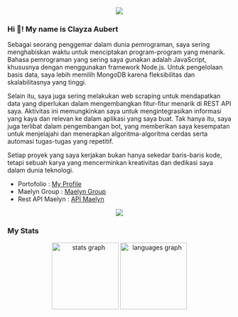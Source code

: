 <div align="center">
  <img height="auto" src="https://telegra.ph/file/f2ad18dee76cd3a78da3e.jpg"  />
</div>

### Hi 👋! My name is Clayza Aubert
Sebagai seorang penggemar dalam dunia pemrograman, saya sering menghabiskan waktu untuk menciptakan program-program yang menarik. Bahasa pemrograman yang sering saya gunakan adalah JavaScript, khususnya dengan menggunakan framework Node.js. Untuk pengelolaan basis data, saya lebih memilih MongoDB karena fleksibilitas dan skalabilitasnya yang tinggi.

Selain itu, saya juga sering melakukan web scraping untuk mendapatkan data yang diperlukan dalam mengembangkan fitur-fitur menarik di REST API saya. Aktivitas ini memungkinkan saya untuk mengintegrasikan informasi yang kaya dan relevan ke dalam aplikasi yang saya buat. Tak hanya itu, saya juga terlibat dalam pengembangan bot, yang memberikan saya kesempatan untuk menjelajahi dan menerapkan algoritma-algoritma cerdas serta automasi tugas-tugas yang repetitif.

Setiap proyek yang saya kerjakan bukan hanya sekedar baris-baris kode, tetapi sebuah karya yang mencerminkan kreativitas dan dedikasi saya dalam dunia teknologi.

- Portofolio : [My Profile](https://clayza.is-a.dev)
- Maelyn Group : [Maelyn Group](https://maelyn.my.id)
- Rest API Maelyn : [API Maelyn](https://maelyn.tech)

<div align="center">
  <img src="https://ipacel.cc/+/MoeCounter2/?name=ClayzaAubert"  />
</div>

### My Stats

<div align="center">
  <img src="https://github-readme-stats.vercel.app/api?username=ClayzaAubert&hide_title=false&hide_rank=false&show_icons=true&include_all_commits=true&count_private=true&disable_animations=false&theme=aura&locale=en&hide_border=false&order=1" height="150" alt="stats graph"  />
  <img src="https://github-readme-stats.vercel.app/api/top-langs?username=ClayzaAubert&locale=en&hide_title=false&layout=compact&card_width=320&langs_count=5&theme=dracula&hide_border=false" height="150" alt="languages graph"  />
</div>
